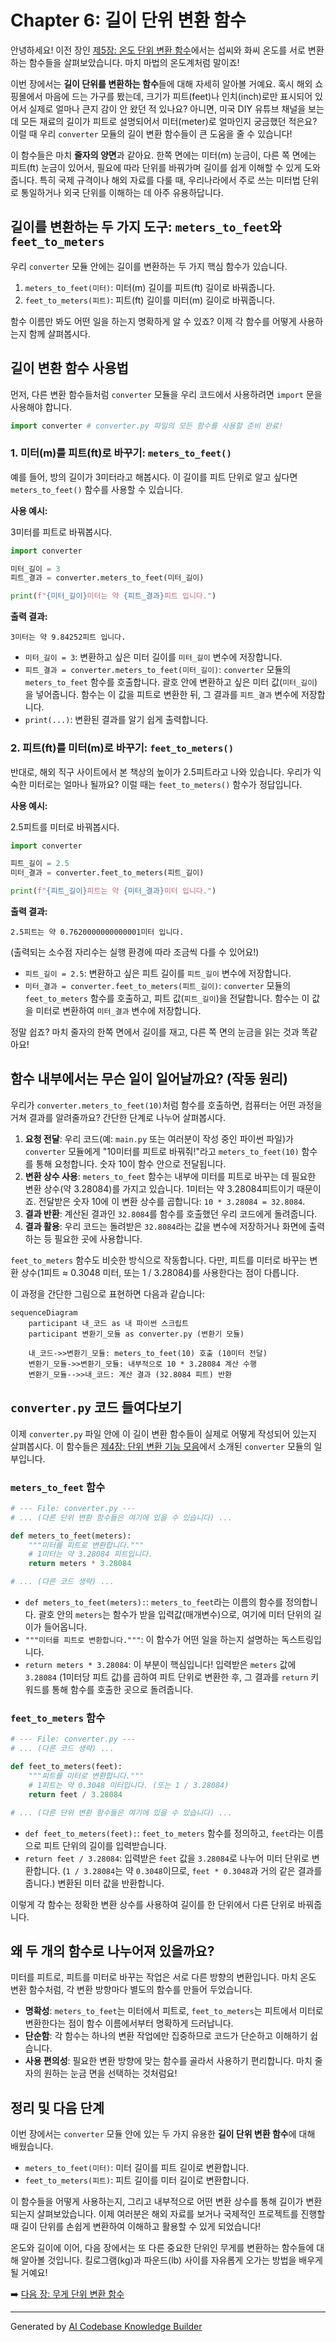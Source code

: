 # Chapter 6: 길이 단위 변환 함수


안녕하세요! 이전 장인 [제5장: 온도 단위 변환 함수](05_온도_단위_변환_함수_.md)에서는 섭씨와 화씨 온도를 서로 변환하는 함수들을 살펴보았습니다. 마치 마법의 온도계처럼 말이죠!

이번 장에서는 **길이 단위를 변환하는 함수**들에 대해 자세히 알아볼 거예요. 혹시 해외 쇼핑몰에서 마음에 드는 가구를 봤는데, 크기가 피트(feet)나 인치(inch)로만 표시되어 있어서 실제로 얼마나 큰지 감이 안 왔던 적 있나요? 아니면, 미국 DIY 유튜브 채널을 보는데 모든 재료의 길이가 피트로 설명되어서 미터(meter)로 얼마인지 궁금했던 적은요? 이럴 때 우리 `converter` 모듈의 길이 변환 함수들이 큰 도움을 줄 수 있습니다!

이 함수들은 마치 **줄자의 양면**과 같아요. 한쪽 면에는 미터(m) 눈금이, 다른 쪽 면에는 피트(ft) 눈금이 있어서, 필요에 따라 단위를 바꿔가며 길이를 쉽게 이해할 수 있게 도와줍니다. 특히 국제 규격이나 해외 자료를 다룰 때, 우리나라에서 주로 쓰는 미터법 단위로 통일하거나 외국 단위를 이해하는 데 아주 유용하답니다.

## 길이를 변환하는 두 가지 도구: `meters_to_feet`와 `feet_to_meters`

우리 `converter` 모듈 안에는 길이를 변환하는 두 가지 핵심 함수가 있습니다.

1.  `meters_to_feet(미터)`: 미터(m) 길이를 피트(ft) 길이로 바꿔줍니다.
2.  `feet_to_meters(피트)`: 피트(ft) 길이를 미터(m) 길이로 바꿔줍니다.

함수 이름만 봐도 어떤 일을 하는지 명확하게 알 수 있죠? 이제 각 함수를 어떻게 사용하는지 함께 살펴봅시다.

## 길이 변환 함수 사용법

먼저, 다른 변환 함수들처럼 `converter` 모듈을 우리 코드에서 사용하려면 `import` 문을 사용해야 합니다.

```python
import converter # converter.py 파일의 모든 함수를 사용할 준비 완료!
```

### 1. 미터(m)를 피트(ft)로 바꾸기: `meters_to_feet()`

예를 들어, 방의 길이가 3미터라고 해봅시다. 이 길이를 피트 단위로 알고 싶다면 `meters_to_feet()` 함수를 사용할 수 있습니다.

**사용 예시:**

3미터를 피트로 바꿔봅시다.

```python
import converter

미터_길이 = 3
피트_결과 = converter.meters_to_feet(미터_길이)

print(f"{미터_길이}미터는 약 {피트_결과}피트 입니다.")
```

**출력 결과:**

```
3미터는 약 9.84252피트 입니다.
```

*   `미터_길이 = 3`: 변환하고 싶은 미터 길이를 `미터_길이` 변수에 저장합니다.
*   `피트_결과 = converter.meters_to_feet(미터_길이)`: `converter` 모듈의 `meters_to_feet` 함수를 호출합니다. 괄호 안에 변환하고 싶은 미터 값(`미터_길이`)을 넣어줍니다. 함수는 이 값을 피트로 변환한 뒤, 그 결과를 `피트_결과` 변수에 저장합니다.
*   `print(...)`: 변환된 결과를 알기 쉽게 출력합니다.

### 2. 피트(ft)를 미터(m)로 바꾸기: `feet_to_meters()`

반대로, 해외 직구 사이트에서 본 책상의 높이가 2.5피트라고 나와 있습니다. 우리가 익숙한 미터로는 얼마나 될까요? 이럴 때는 `feet_to_meters()` 함수가 정답입니다.

**사용 예시:**

2.5피트를 미터로 바꿔봅시다.

```python
import converter

피트_길이 = 2.5
미터_결과 = converter.feet_to_meters(피트_길이)

print(f"{피트_길이}피트는 약 {미터_결과}미터 입니다.")
```

**출력 결과:**

```
2.5피트는 약 0.7620000000000001미터 입니다.
```
(출력되는 소수점 자리수는 실행 환경에 따라 조금씩 다를 수 있어요!)

*   `피트_길이 = 2.5`: 변환하고 싶은 피트 길이를 `피트_길이` 변수에 저장합니다.
*   `미터_결과 = converter.feet_to_meters(피트_길이)`: `converter` 모듈의 `feet_to_meters` 함수를 호출하고, 피트 값(`피트_길이`)을 전달합니다. 함수는 이 값을 미터로 변환하여 `미터_결과` 변수에 저장합니다.

정말 쉽죠? 마치 줄자의 한쪽 면에서 길이를 재고, 다른 쪽 면의 눈금을 읽는 것과 똑같아요!

## 함수 내부에서는 무슨 일이 일어날까요? (작동 원리)

우리가 `converter.meters_to_feet(10)`처럼 함수를 호출하면, 컴퓨터는 어떤 과정을 거쳐 결과를 알려줄까요? 간단한 단계로 나누어 살펴봅시다.

1.  **요청 전달**: 우리 코드(예: `main.py` 또는 여러분이 작성 중인 파이썬 파일)가 `converter` 모듈에게 "10미터를 피트로 바꿔줘!"라고 `meters_to_feet(10)` 함수를 통해 요청합니다. 숫자 10이 함수 안으로 전달됩니다.
2.  **변환 상수 사용**: `meters_to_feet` 함수는 내부에 미터를 피트로 바꾸는 데 필요한 변환 상수(약 3.28084)를 가지고 있습니다. 1미터는 약 3.28084피트이기 때문이죠. 전달받은 숫자 10에 이 변환 상수를 곱합니다: `10 * 3.28084 = 32.8084`.
3.  **결과 반환**: 계산된 결과인 `32.8084`를 함수를 호출했던 우리 코드에게 돌려줍니다.
4.  **결과 활용**: 우리 코드는 돌려받은 `32.8084`라는 값을 변수에 저장하거나 화면에 출력하는 등 필요한 곳에 사용합니다.

`feet_to_meters` 함수도 비슷한 방식으로 작동합니다. 다만, 피트를 미터로 바꾸는 변환 상수(1피트 ≈ 0.3048 미터, 또는 1 / 3.28084)를 사용한다는 점이 다릅니다.

이 과정을 간단한 그림으로 표현하면 다음과 같습니다:

```mermaid
sequenceDiagram
    participant 내_코드 as 내 파이썬 스크립트
    participant 변환기_모듈 as converter.py (변환기 모듈)

    내_코드->>변환기_모듈: meters_to_feet(10) 호출 (10미터 전달)
    변환기_모듈->>변환기_모듈: 내부적으로 10 * 3.28084 계산 수행
    변환기_모듈-->>내_코드: 계산 결과 (32.8084 피트) 반환
```

## `converter.py` 코드 들여다보기

이제 `converter.py` 파일 안에 이 길이 변환 함수들이 실제로 어떻게 작성되어 있는지 살펴봅시다. 이 함수들은 [제4장: 단위 변환 기능 모음](04_단위_변환_기능_모음_.md)에서 소개된 `converter` 모듈의 일부입니다.

### `meters_to_feet` 함수

```python
# --- File: converter.py ---
# ... (다른 단위 변환 함수들은 여기에 있을 수 있습니다) ...

def meters_to_feet(meters):
    """미터를 피트로 변환합니다."""
    # 1미터는 약 3.28084 피트입니다.
    return meters * 3.28084

# ... (다른 코드 생략) ...
```

*   `def meters_to_feet(meters):`: `meters_to_feet`라는 이름의 함수를 정의합니다. 괄호 안의 `meters`는 함수가 받을 입력값(매개변수)으로, 여기에 미터 단위의 길이가 들어옵니다.
*   `"""미터를 피트로 변환합니다."""`: 이 함수가 어떤 일을 하는지 설명하는 독스트링입니다.
*   `return meters * 3.28084`: 이 부분이 핵심입니다! 입력받은 `meters` 값에 `3.28084` (1미터당 피트 값)를 곱하여 피트 단위로 변환한 후, 그 결과를 `return` 키워드를 통해 함수를 호출한 곳으로 돌려줍니다.

### `feet_to_meters` 함수

```python
# --- File: converter.py ---
# ... (다른 코드 생략) ...

def feet_to_meters(feet):
    """피트를 미터로 변환합니다."""
    # 1피트는 약 0.3048 미터입니다. (또는 1 / 3.28084)
    return feet / 3.28084

# ... (다른 단위 변환 함수들은 여기에 있을 수 있습니다) ...
```

*   `def feet_to_meters(feet):`: `feet_to_meters` 함수를 정의하고, `feet`라는 이름으로 피트 단위의 길이를 입력받습니다.
*   `return feet / 3.28084`: 입력받은 `feet` 값을 `3.28084`로 나누어 미터 단위로 변환합니다. (`1 / 3.28084`는 약 `0.3048`이므로, `feet * 0.3048`과 거의 같은 결과를 줍니다.) 변환된 미터 값을 반환합니다.

이렇게 각 함수는 정확한 변환 상수를 사용하여 길이를 한 단위에서 다른 단위로 바꿔줍니다.

## 왜 두 개의 함수로 나누어져 있을까요?

미터를 피트로, 피트를 미터로 바꾸는 작업은 서로 다른 방향의 변환입니다. 마치 온도 변환 함수처럼, 각 변환 방향마다 별도의 함수를 만들어 두었습니다.

*   **명확성**: `meters_to_feet`는 미터에서 피트로, `feet_to_meters`는 피트에서 미터로 변환한다는 점이 함수 이름에서부터 명확하게 드러납니다.
*   **단순함**: 각 함수는 하나의 변환 작업에만 집중하므로 코드가 단순하고 이해하기 쉽습니다.
*   **사용 편의성**: 필요한 변환 방향에 맞는 함수를 골라서 사용하기 편리합니다. 마치 줄자의 원하는 눈금 면을 선택하는 것처럼요!

## 정리 및 다음 단계

이번 장에서는 `converter` 모듈 안에 있는 두 가지 유용한 **길이 단위 변환 함수**에 대해 배웠습니다.

*   `meters_to_feet(미터)`: 미터 길이를 피트 길이로 변환합니다.
*   `feet_to_meters(피트)`: 피트 길이를 미터 길이로 변환합니다.

이 함수들을 어떻게 사용하는지, 그리고 내부적으로 어떤 변환 상수를 통해 길이가 변환되는지 살펴보았습니다. 이제 여러분은 해외 자료를 보거나 국제적인 프로젝트를 진행할 때 길이 단위를 손쉽게 변환하여 이해하고 활용할 수 있게 되었습니다!

온도와 길이에 이어, 다음 장에서는 또 다른 중요한 단위인 무게를 변환하는 함수들에 대해 알아볼 것입니다. 킬로그램(kg)과 파운드(lb) 사이를 자유롭게 오가는 방법을 배우게 될 거예요!

➡️ [다음 장: 무게 단위 변환 함수](07_무게_단위_변환_함수_.md)

---

Generated by [AI Codebase Knowledge Builder](https://github.com/The-Pocket/Tutorial-Codebase-Knowledge)